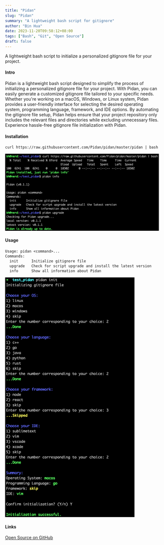 ```yaml
---
title: "Pidan"
slug: "Pidan"
summary: "A lightweight bash script for gitignore"
author: "Bin Hua"
date: 2023-11-20T09:58:12+08:00
tags: ["Bash", "Git", "Open Source"]
draft: false
---
```


A lightweight bash script to initialize a personalized gitignore file for your project.

#### Intro

Pidan is a lightweight bash script designed to simplify the process of initializing a personalized gitignore file for your project. With Pidan, you can easily generate a customized gitignore file tailored to your specific needs. Whether you're working on a macOS, Windows, or Linux system, Pidan provides a user-friendly interface for selecting the desired operating system, programming language, framework, and IDE options. By automating the gitignore file setup, Pidan helps ensure that your project repository only includes the relevant files and directories while excluding unnecessary files. Experience hassle-free gitignore file initialization with Pidan.

#### Installation

```
curl https://raw.githubusercontent.com/Pidan/pidan/master/pidan | bash
```

![](https://github.com/Pidan/pidan/raw/main/screenshots/screenshots_install_info_upgrade.png)

#### Usage

```
Usage: pidan <command>...
Commands:
  init      Initialize gitignore file
  upgrade   Check for script upgrade and install the latest version
  info      Show all information about Pidan
```

![](https://github.com/Pidan/pidan/raw/main/screenshots/screenshots_init.png)

#### Links

[Open Source on GitHub](https://github.com/pidan)